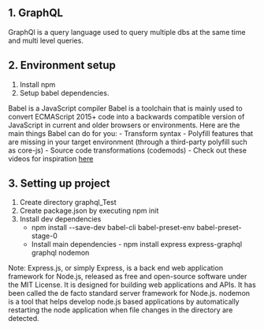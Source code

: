 ## 1. GraphQL

GraphQl is a query language used to query multiple dbs at the same time and multi level queries.

##  2. Environment setup
1. Install npm
2. Setup babel dependencies.

Babel is a JavaScript compiler
Babel is a toolchain that is mainly used to convert ECMAScript 2015+ code into a backwards compatible version of JavaScript in current and older browsers or environments. Here are the main things Babel can do for you:
    - Transform syntax
    - Polyfill features that are missing in your target environment (through a third-party polyfill such as core-js)
    - Source code transformations (codemods)
    - Check out these videos for inspiration [here](https://babeljs.io/videos.html)

##  3. Setting up project

1. Create directory graphql_Test
2. Create package.json by executing npm init
3. Install dev dependencies
    - npm install --save-dev babel-cli babel-preset-env babel-preset-stage-0
    - Install main dependencies - npm install express express-graphql graphql nodemon
    
Note: Express.js, or simply Express, is a back end web application framework for Node.js, released as free and open-source software under the MIT License. It is designed for building web applications and APIs. It has been called the de facto standard server framework for Node.js.
nodemon is a tool that helps develop node.js based applications by automatically restarting the node application when file changes in the directory are detected.
